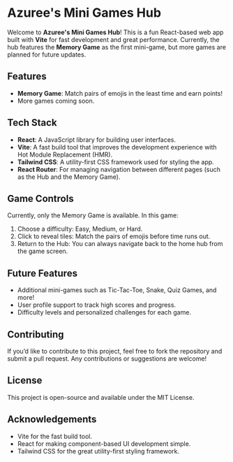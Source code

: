 # Azuree's Mini Games Hub

Welcome to **Azuree's Mini Games Hub**! This is a fun React-based web app built with **Vite** for fast development and great performance. Currently, the hub features the **Memory Game** as the first mini-game, but more games are planned for future updates.

## Features

- **Memory Game**: Match pairs of emojis in the least time and earn points!
- More games coming soon.

## Tech Stack

- **React**: A JavaScript library for building user interfaces.
- **Vite**: A fast build tool that improves the development experience with Hot Module Replacement (HMR).
- **Tailwind CSS**: A utility-first CSS framework used for styling the app.
- **React Router**: For managing navigation between different pages (such as the Hub and the Memory Game).
  

## Game Controls

Currently, only the Memory Game is available. In this game:
1. Choose a difficulty: Easy, Medium, or Hard.
2. Click to reveal tiles: Match the pairs of emojis before time runs out.
3. Return to the Hub: You can always navigate back to the home hub from the game screen.

## Future Features

- Additional mini-games such as Tic-Tac-Toe, Snake, Quiz Games, and more!
- User profile support to track high scores and progress.
- Difficulty levels and personalized challenges for each game.

## Contributing

If you’d like to contribute to this project, feel free to fork the repository and submit a pull request. Any contributions or suggestions are welcome!

## License

This project is open-source and available under the MIT License.

## Acknowledgements

- Vite for the fast build tool.
- React for making component-based UI development simple.
- Tailwind CSS for the great utility-first styling framework.